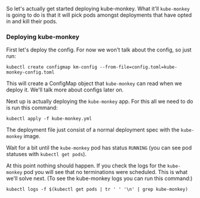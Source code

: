 So let's actually get started deploying kube-monkey. What it'll `kube-monkey` is going to do is that it will pick pods amongst deployments that have opted in and kill their pods.

### Deploying kube-monkey
First let's deploy the config. For now we won't talk about the config, so just run:
```
kubectl create configmap km-config --from-file=config.toml=kube-monkey-config.toml
```

This will create a ConfigMap object that `kube-monkey` can read when we deploy it. We'll talk more about configs later on.

Next up is actually deploying the `kube-monkey` app. For this all we need to do is run this command:
```
kubectl apply -f kube-monkey.yml
```
The deployment file just consist of a normal deployment spec with the `kube-monkey` image.

Wait for a bit until the `kube-monkey` pod has status `RUNNING` (you can see pod statuses with `kubectl get pods`).

At this point nothing should happen. If you check the logs for the `kube-monkey` pod you will see that no terminations were scheduled. This is what we'll solve next.
(To see the kube-monkey logs you can run this command:)
```
kubectl logs -f $(kubectl get pods | tr ' ' '\n' | grep kube-monkey)
```
